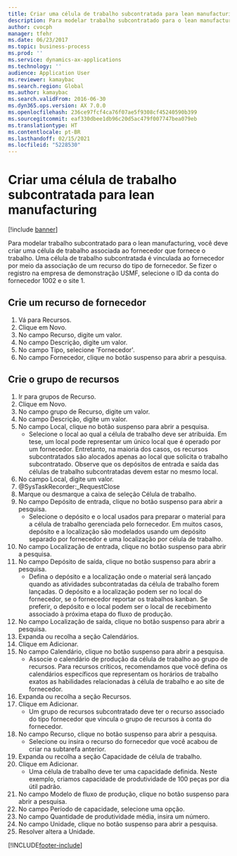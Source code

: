 ```yaml
---
title: Criar uma célula de trabalho subcontratada para lean manufacturing
description: Para modelar trabalho subcontratado para o lean manufacturing, você deve criar uma célula de trabalho associada ao fornecedor que fornece o trabalho.
author: cvocph
manager: tfehr
ms.date: 06/23/2017
ms.topic: business-process
ms.prod: ''
ms.service: dynamics-ax-applications
ms.technology: ''
audience: Application User
ms.reviewer: kamaybac
ms.search.region: Global
ms.author: kamaybac
ms.search.validFrom: 2016-06-30
ms.dyn365.ops.version: AX 7.0.0
ms.openlocfilehash: 236ce97fcf4ca76f07ae5f9308cf45240590b399
ms.sourcegitcommit: eaf330dbee1db96c20d5ac479f007747bea079eb
ms.translationtype: HT
ms.contentlocale: pt-BR
ms.lasthandoff: 02/15/2021
ms.locfileid: "5228530"
---
```

# <a name="create-a-subcontracted-work-cell-for-lean-manufacturing"></a>Criar uma célula de trabalho subcontratada para lean manufacturing

[!include [banner](../../includes/banner.md)]

Para modelar trabalho subcontratado para o lean manufacturing, você deve criar uma célula de trabalho associada ao fornecedor que fornece o trabalho. Uma célula de trabalho subcontratada é vinculada ao fornecedor por meio da associação de um recurso do tipo de fornecedor. Se fizer o registro na empresa de demonstração USMF, selecione o ID da conta do fornecedor 1002 e o site 1.


## <a name="create-a-vendor-resource"></a>Crie um recurso de fornecedor
1. Vá para Recursos.
2. Clique em Novo.
3. No campo Recurso, digite um valor.
4. No campo Descrição, digite um valor.
5. No campo Tipo, selecione 'Fornecedor'.
6. No campo Fornecedor, clique no botão suspenso para abrir a pesquisa.

## <a name="create-the-resource-group"></a>Crie o grupo de recursos
1. Ir para grupos de Recurso.
2. Clique em Novo.
3. No campo grupo de Recurso, digite um valor.
4. No campo Descrição, digite um valor.
5. No campo Local, clique no botão suspenso para abrir a pesquisa.
    * Selecione o local ao qual a célula de trabalho deve ser atribuída. Em tese, um local pode representar um único local que é operado por um fornecedor. Entretanto, na maioria dos casos, os recursos subcontratados são alocados apenas ao local que solicita o trabalho subcontratado. Observe que os depósitos de entrada e saída das células de trabalho subcontratadas devem estar no mesmo local.  
6. No campo Local, digite um valor.
7. @SysTaskRecorder:_RequestClose
8. Marque ou desmarque a caixa de seleção Célula de trabalho.
9. No campo Depósito de entrada, clique no botão suspenso para abrir a pesquisa.
    * Selecione o depósito e o local usados para preparar o material para a célula de trabalho gerenciada pelo fornecedor. Em muitos casos, depósito e a localização são modelados usando um depósito separado por fornecedor e uma localização por célula de trabalho.  
10. No campo Localização de entrada, clique no botão suspenso para abrir a pesquisa.
11. No campo Depósito de saída, clique no botão suspenso para abrir a pesquisa.
    * Defina o depósito e a localização onde o material será lançado quando as atividades subcontratadas da célula de trabalho forem lançadas. O depósito e a localização podem ser no local do fornecedor, se o fornecedor reportar os trabalhos kanban. Se preferir, o depósito e o local podem ser o local de recebimento associado à próxima etapa do fluxo de produção.  
12. No campo Localização de saída, clique no botão suspenso para abrir a pesquisa.
13. Expanda ou recolha a seção Calendários.
14. Clique em Adicionar.
15. No campo Calendário, clique no botão suspenso para abrir a pesquisa.
    * Associe o calendário de produção da célula de trabalho ao grupo de recursos. Para recursos críticos, recomendamos que você defina os calendários específicos que representam os horários de trabalho exatos as habilidades relacionadas à célula de trabalho e ao site de fornecedor.  
16. Expanda ou recolha a seção Recursos.
17. Clique em Adicionar.
    * Um grupo de recursos subcontratado deve ter o recurso associado do tipo fornecedor que vincula o grupo de recursos à conta do fornecedor.  
18. No campo Recurso, clique no botão suspenso para abrir a pesquisa.
    * Selecione ou insira o recurso do fornecedor que você acabou de criar na subtarefa anterior.  
19. Expanda ou recolha a seção Capacidade de célula de trabalho.
20. Clique em Adicionar.
    * Uma célula de trabalho deve ter uma capacidade definida. Neste exemplo, criamos capacidade de produtividade de 100 peças por dia útil padrão.  
21. No campo Modelo de fluxo de produção, clique no botão suspenso para abrir a pesquisa.
22. No campo Período de capacidade, selecione uma opção.
23. No campo Quantidade de produtividade média, insira um número.
24. No campo Unidade, clique no botão suspenso para abrir a pesquisa.
25. Resolver altera a Unidade.



[!INCLUDE[footer-include](../../../includes/footer-banner.md)]